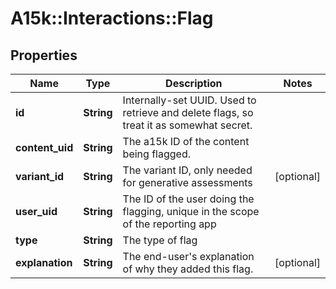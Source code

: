 # A15k::Interactions::Flag

## Properties
Name | Type | Description | Notes
------------ | ------------- | ------------- | -------------
**id** | **String** | Internally-set UUID.  Used to retrieve and delete flags, so treat it as somewhat secret. | 
**content_uid** | **String** | The a15k ID of the content being flagged. | 
**variant_id** | **String** | The variant ID, only needed for generative assessments | [optional] 
**user_uid** | **String** | The ID of the user doing the flagging, unique in the scope of the reporting app | 
**type** | **String** | The type of flag | 
**explanation** | **String** | The end-user&#39;s explanation of why they added this flag. | [optional] 


